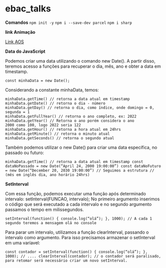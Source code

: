 # ebac_talks

**Comandos**
`npm init -y`
`npm i --save-dev parcel`
`npm i sharp`

**link Animação**

[Link AOS](https://michalsnik.github.io/aos/)


**Data do JavaScript**

Podemos criar uma data utilizando o comando new Date(). A partir disso, teremos acesso a funções para recuperar o dia, mês, ano e obter a data em timestamp.

``const minhaData = new Date();``

Considerando a constante minhaData, temos:

```
minhaData.getTime() // retorna a data atual em timestamp
minhaData.getDate() // retorna o dia - número
minhaData.getDay() // retorna o dia, como índice, onde domingo = 0, segunda = 1
minhaData.getFullYear() // retorna o ano completo, ex: 2022
minhaData.getYear() // Retorna o ano porém considera o ano
2000 como 100, logo 2022 seria 122
minhaData.getHour() // retorna a hora atual em 24hrs
minhaData.getMinute() // retorna o minuto atual
minhaData.getSeconds() // retorna o segundo atual
```

Também podemos utilizar o new Date() para criar uma data específica, no passado ou futuro:

```
minhaData.getTime() // retorna a data atual em timestamp const dataNoPassado = new Date(“April 24, 2000 19:00:00”) const dataNoFuturo = new Date(“December 20, 2030 19:00:00”) // Seguimos a estrutura // (mês em inglês dia, ano horário 24hrs)

```

**SetInterval**

Com essa função, podemos executar uma função após determinado intervalo: setInterval(FUNCAO, intervalo); No primeiro argumento inserimos o código que será executado a cada intervalo e no segundo argumento passamos o tempo em milissegundos.

``` 
setInterval(function() { console.log(“olá”); }, 1000); // A cada 1 segundo teremos a mensagem olá no console

```

Para parar um intervalo, utilizamos a função clearInterval, passando o intervalo como argumento. Para isso precisamos armazenar o setInterval em uma varíavel: 

``` 
const contador = setInterval(function() { console.log(“olá”); }, 1000); // .... clearInterval(contador); // o contador será paralisado, para retomar será necessário criar um novo setInterval.

```

